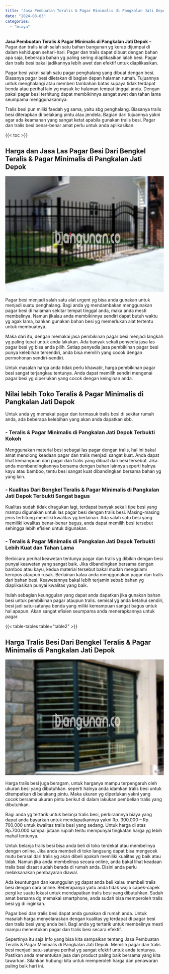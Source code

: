 ```yaml
---
title: "Jasa Pembuatan Teralis & Pagar Minimalis di Pangkalan Jati Depok"
date: "2024-08-03"
categories: 
  - "biaya"
---
```


**Jasa Pembuatan Teralis & Pagar Minimalis di Pangkalan Jati Depok** – Pagar dan tralis ialah salah satu bahan bangunan yg kerap dijumpai di dalam kehidupan sehari-hari. Pagar dan trails dapat dibuat dengan bahan apa saja, beberapa bahan yg paling sering diaplikasikan ialah besi. Pagar dan trails besi bakal jadikannya lebih awet dan efektif untuk diaplikasikan.

Pagar besi yakni salah satu pagar penghalang yang dibuat dengan besi. Biasanya pagar besi diletakan di bagian depan halaman rumah. Tujuannya untuk menghalangi atau memberi tambahan batas supaya tidak terdapat benda atau perihal lain yg masuk ke halaman tempat tinggal anda. Dengan pakai pagar besi terhitung dapat membikinnya sangat awet dan tahan lama seumpama menggunakannya.

Tralis besi pun miliki faedah yg sama, yaitu sbg penghalang. Biasanya trails besi diterapkan di belakang pintu atau jendela. Bagian dari tujuannya yakni agar ada keamanan yang sangat ketat apabila gunakan tralis besi. Pagar dan tralis besi benar-benar amat perlu untuk anda aplikasikan.

{{< toc >}}

## Harga dan Jasa Las Pagar Besi Dari Bengkel Teralis & Pagar Minimalis di Pangkalan Jati Depok

![Jasa Pembuatan Teralis & Pagar Minimalis di Pangkalan Jati Depok](/images/pagar-minimalis-murah-67.png)

Pagar besi menjadi salah satu alat urgent yg bisa anda gunakan untuk menjadi suatu penghalang. Bagi anda yg mendambakan menggunakan pagar besi di halaman sekitar tempat tinggal anda, maka anda mesti membelinya. Namun jikalau anda membikinnya sendiri dapat butuh waktu yg agak lama, bahkan gunakan bahan besi yg memerlukan alat tertentu untuk membuatnya.

Maka dari itu, dengan memakai jasa pembikinan pagar besi menjadi langkah yg paling tepat untuk anda lakukan. Ada banyak sekali penyedia jasa las pagar besi yg bisa anda pilih. Setiap penyedia jasa pembikinan pagar besi punya kelebihan tersendiri, anda bisa memilih yang cocok dengan permohonan sendiri-sendiri.

Untuk masalah harga anda tidak perlu khawatir, harga pembikinan pagar besi sangat terjangkau tentunya. Anda dapat memilih sendiri mengenai pagar besi yg diperlukan yang cocok dengan keinginan anda.

## Nilai lebih Toko Teralis & Pagar Minimalis di Pangkalan Jati Depok

Untuk anda yg memakai pagar dan termasuk tralis besi di sekitar rumah anda, ada beberapa kelebihan yang akan anda dapatkan sbb.

### \- Teralis & Pagar Minimalis di Pangkalan Jati Depok Terbukti Kokoh

Menggunakan material besi sebagai las pagar dengan tralis, hal ini bakal amat menolong keadaan pagar dan tralis menjadi sangat kuat. Anda dapat lihat kemampuan dari pagar dan tralis yang dibuat dari besi tersebut. Jika anda membandingkannya bersama dengan bahan lainnya seperti halnya kayu atau bamboo, tentu besi sangat kuat dibandingkan bersama bahan yg yang lain.

### \- Kualitas Dari Bengkel Teralis & Pagar Minimalis di Pangkalan Jati Depok Terbukti Sangat bagus

Kualitas sudah tidak diragukan lagi, terdapat banyak sekali tipe besi yang mampu digunakan untuk las pagar besi dengan tralis besi. Masing-masing jenis terhitung memiliki kwalitas yg berlainan. Ada salah satu besi yang memiliki kwalitas benar-benar bagus, anda dapat memilih besi tersebut sehingga lebih efisien untuk digunakan.

### \- Teralis & Pagar Minimalis di Pangkalan Jati Depok Terbukti Lebih Kuat dan Tahan Lama

Berbicara perihal keawetan tentunya pagar dan tralis yg dibikin dengan besi punyai keawetan yang sangat baik. Jika dibandingkan bersama dengan bamboo atau kayu, kedua material tersebut bakal mudah mengalami keropos ataupun rusak. Berlainan kalau anda menggunakan pagar dan tralis dari bahan besi. Keawetannya bakal lebih terjamin sebab bahan yg diaplikasikan punyai kwalitas yang baik.

Itulah sebagian keunggulan yang dapat anda dapatkan jika gunakan bahan besi untuk pembikinan pagar ataupun tralis. semisal yg anda ketahui sendiri, besi jadi satu-satunya benda yang miliki kemampuan sangat bagus untuk hal apapun. Akan sangat efisien seumpama anda menerapkannya untuk pagar.

{{< table-tables table="table2" >}}

## Harga Tralis Besi Dari Bengkel Teralis & Pagar Minimalis di Pangkalan Jati Depok

![Jasa Pembuatan Teralis & Pagar Minimalis di Pangkalan Jati Depok](/images/teralis-minimalis-murah-08.png)

Harga tralis besi juga beragam, untuk harganya mampu terpengaruh oleh ukuran besi yang dibutuhkan. seperti halnya anda idamkan tralis besi untuk ditempatkan di belakang pintu. Maka ukuran yg diperlukan yakni yang cocok bersama ukuran pintu berikut di dalam lakukan pembelian tralis yang dibutuhkan.

Bagi anda yg tertarik untuk belanja tralis besi, perkiraannya biaya yang dapat anda bayarkan untuk mendapatkannya yakni Rp. 300.000 – Rp. 700.000 untuk kwalitas tralis besi yang sedang. Untuk harga di atas Rp.700.000 sampai jutaan rupiah tentu mempunyai tingkatan harga yg lebih mahal tentunya.

Untuk belanja tralis besi bisa anda beli di toko terdekat atau membelinya dengan online. Jika anda membeli di toko langsung dapat bisa mengecek mutu berasal dari tralis yg akan dibeli apakah memiliki kualitas yg baik atau tidak. Namun jika anda membelinya secara online, anda bakal lihat keadaan tralis besi disaat sudah berada di rumah anda. Disini anda perlu melaksanakan pembayaran diawal.

Ada keuntungan dan keunggulan yg dapat anda beli kalau membeli tralis besi dengan cara online. Beberapanya yaitu anda tidak wajib capek-capek pergi ke suatu lokasi untuk mendapatkan tralis besi yang dibutuhkan. Sudah amat bersama dg memakai smartphone, anda sudah bisa memperoleh tralis besi yg di inginkan.

Pagar besi dan tralis besi dapat anda gunakan di rumah anda. Untuk masalah harga menyelaraskan dengan kualitas yg terdapat di pagar besi dan tralis besi yang anda beli. Bagi anda yg tertarik untuk membelinya mesti mampu menentukan pagar dan tralis besi secara efektif.

Sepertinya itu saja Info yang bisa kita sampaikan tentang Jasa Pembuatan Teralis & Pagar Minimalis di Pangkalan Jati Depok. Memilih pagar dan tralis besi menjadi satu-satunya perihal yg sangat efektif untuk anda tentunya. Pastikan anda menentukan jasa dan product paling baik bersama yang kita tawarkan. Silahkan hubungi kita untuk memperoleh harga dan penawaran paling baik hari ini.
